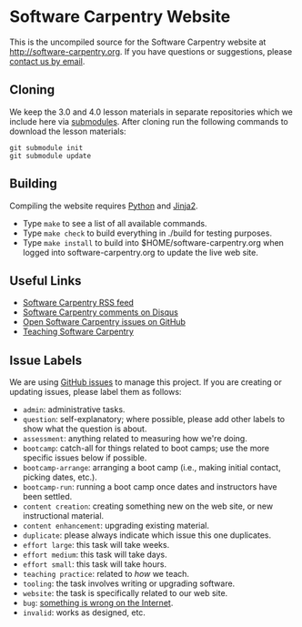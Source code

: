 Software Carpentry Website
==========================

This is the uncompiled source for the Software Carpentry website at
http://software-carpentry.org.  If you have questions or suggestions,
please [contact us by email](mailto:info@software-carpentry.org).

Cloning
-------

We keep the 3.0 and 4.0 lesson materials in separate repositories which we include
here via [submodules](http://git-scm.com/book/en/Git-Tools-Submodules).
After cloning run the following commands to download the lesson materials:

    git submodule init
    git submodule update

Building
--------

Compiling the website requires [Python](http://python.org) and
[Jinja2](http://jinja.pocoo.org/).

* Type `make` to see a list of all available commands.
* Type `make check` to build everything in ./build for testing purposes.
* Type `make install` to build into $HOME/software-carpentry.org when logged into software-carpentry.org to update the live web site.

Useful Links
------------

* [Software Carpentry RSS feed](http://software-carpentry.org/feed.xml)
* [Software Carpentry comments on Disqus](http://software-carpentry.disqus.com/latest.rss)
* [Open Software Carpentry issues on GitHub](https://github.com/swcarpentry/website/issues?state=open)
* [Teaching Software Carpentry](http://teaching.software-carpentry.org)

Issue Labels
------------

We are using [GitHub issues](https://github.com/swcarpentry/website/issues?state=open)
to manage this project.  If you are creating or updating issues, please
label them as follows:

* `admin`: administrative tasks.
* `question`: self-explanatory; where possible, please add other labels to show what the question is about.
* `assessment`: anything related to measuring how we're doing.
* `bootcamp`: catch-all for things related to boot camps; use the more specific issues below if possible.
* `bootcamp-arrange`: arranging a boot camp (i.e., making initial contact, picking dates, etc.).
* `bootcamp-run`: running a boot camp once dates and instructors have been settled.
* `content creation`: creating something new on the web site, or new instructional material.
* `content enhancement`: upgrading existing material.
* `duplicate`: please always indicate which issue this one duplicates.
* `effort large`: this task will take weeks.
* `effort medium`: this task will take days.
* `effort small`: this task will take hours.
* `teaching practice`: related to *how* we teach.
* `tooling`: the task involves writing or upgrading software.
* `website`: the task is specifically related to our web site.
* `bug`: [something is wrong on the Internet](http://xkcd.com/386/).
* `invalid`: works as designed, etc.
